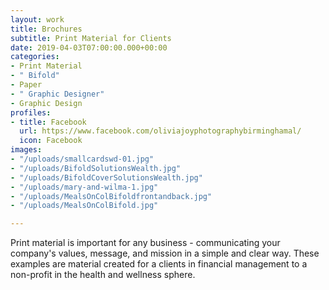 ```yaml
---
layout: work
title: Brochures
subtitle: Print Material for Clients
date: 2019-04-03T07:00:00.000+00:00
categories:
- Print Material
- " Bifold"
- Paper
- " Graphic Designer"
- Graphic Design
profiles:
- title: Facebook
  url: https://www.facebook.com/oliviajoyphotographybirminghamal/
  icon: Facebook
images:
- "/uploads/smallcardswd-01.jpg"
- "/uploads/BifoldSolutionsWealth.jpg"
- "/uploads/BifoldCoverSolutionsWealth.jpg"
- "/uploads/mary-and-wilma-1.jpg"
- "/uploads/MealsOnColBifoldfrontandback.jpg"
- "/uploads/MealsOnColBifold.jpg"

---
```

Print material is important for any business - communicating your company's values, message, and mission in a simple and clear way. These examples are material created for a clients in financial management to a non-profit in the health and wellness sphere.